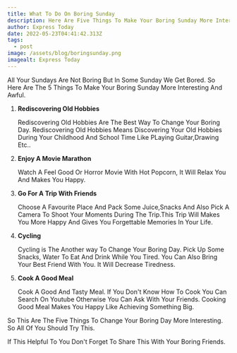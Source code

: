 ```yaml
---
title: What To Do On Boring Sunday
description: Here Are Five Things To Make Your Boring Sunday More Interesting And Awful.
author: Express Today
date: 2022-05-23T04:41:42.313Z
tags:
  - post
image: /assets/blog/boringsunday.png
imagealt: Express Today
---
```

All Your Sundays Are Not Boring But In Some Sunday We Get Bored. So Here Are The 5 Things To Make Your Boring Sunday More Interesting And Awful. 

1. **Rediscovering Old Hobbies**

   Rediscovering Old Hobbies Are The Best Way To Change Your Boring Day. Rediscovering Old Hobbies Means Discovering Your Old Hobbies During Your Childhood And School Time Like PLaying Guitar,Drawing Etc..


2. **Enjoy A Movie Marathon** 

   Watch A Feel Good Or Horror Movie With Hot Popcorn, It Will Relax You And Makes You Happy.


3. **Go For A Trip With Friends**

   Choose A Favourite Place And Pack Some Juice,Snacks And Also Pick A Camera To Shoot Your Moments During The Trip.This Trip Will Makes You More Happy And Gives You Forgettable Memories In Your Life.


4. **Cycling** 

   Cycling is The Another way To Change Your Boring Day. Pick Up Some Snacks, Water To Eat And Drink While You Tired. You Can Also Bring Your Best Friend With You. It Will Decrease Tiredness.


5. **Cook A Good Meal**

   Cook A Good And Tasty Meal. If You Don't Know How To Cook You Can Search On Youtube Otherwise You Can Ask With Your Friends. Cooking Good Meal Makes You Happy Like Achieving Something Big.

So This Are The Five Things To Change Your Boring Day More Interesting. So All Of You Should Try This.

If This Helpful To You Don't Forget To Share This With Your Boring Friends.
